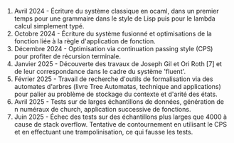 1. Avril 2024 - Écriture du système classique en ocaml, dans un premier temps pour une grammaire dans le style de Lisp puis pour le lambda calcul simplement typé.
2. Octobre 2024 - Écriture du système fusionné et optimisations de la fonction liée à la règle d'application de fonction.
3. Décembre 2024 - Optimisation via continuation passing style (CPS) pour profiter de récursion terminale.
4. Janvier 2025 - Découverte des travaux de Joseph Gil et Ori Roth [7] et de leur correspondance dans le cadre du système 'fluent'.
5. Février 2025 - Travail de recherche d'outils de formalisation via des automates d'arbres (livre Tree Automatas, technique and applications) pour palier au problème de stockage du contexte et d'arité des états.
6. Avril 2025 - Tests sur de larges échantillons de données, génération de n numéraux de church, application successive de fonctions.
7. Juin 2025 - Échec des tests sur des échantillons plus larges que 4000 à cause de stack overflow. Tentative de contournement en utilisant le CPS et en effectuant une trampolinisation, ce qui fausse les tests.
